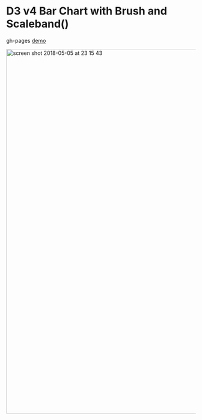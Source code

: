 # D3 v4 Bar Chart with Brush and Scaleband()

gh-pages [demo](https://shanegibney.github.io/D3-v4-Bar-chart-Scaleband-with-Brush/)

<a href="https://shanegibney.github.io/D3-v4-Bar-chart-Scaleband-with-Brush/"><img width="968" alt="screen shot 2018-05-05 at 23 15 43" src="https://user-images.githubusercontent.com/17167992/39667984-52f1e914-50ba-11e8-97fb-a7a86c5eb128.png"></a>
